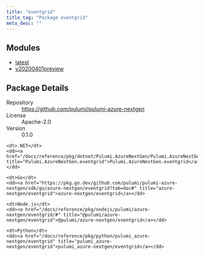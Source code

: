 ```yaml
---
title: "eventgrid"
title_tag: "Package eventgrid"
meta_desc: ""
---
```


<!-- WARNING: this file was generated by Pulumi Docs Generator. -->
<!-- Do not edit by hand unless you're certain you know what you are doing! -->



<h2 id="modules">Modules</h2>
<ul class="api">
    <li><a href="latest/" title="latest"><span class="symbol module"></span>latest</a></li>
    <li><a href="v20200401preview/" title="v20200401preview"><span class="symbol module"></span>v20200401preview</a></li>
</ul>

<h2 id="package-details">Package Details</h2>
<dl class="package-details">
	<dt>Repository</dt>
	<dd><a href="https://github.com/pulumi/pulumi-azure-nextgen">https://github.com/pulumi/pulumi-azure-nextgen</a></dd>
	<dt>License</dt>
	<dd>Apache-2.0</dd>
	<dt>Version</dt>
	<dd>0.1.0</dd>
</dl>



<dl class="tabular">

    <dt>.NET</dt>
    <dd><a href="/docs/reference/pkg/dotnet/Pulumi.AzureNextGen/Pulumi.AzureNextGen.eventgrid.html" title="Pulumi.AzureNextGen.eventgrid">Pulumi.AzureNextGen.eventgrid</a></dd>

    <dt>Go</dt>
    <dd><a href="https://pkg.go.dev/github.com/pulumi/pulumi-azure-nextgen/sdk/go/azure-nextgen/eventgrid?tab=doc#" title="azure-nextgen/eventgrid">azure-nextgen/eventgrid</a></dd>

    <dt>Node.js</dt>
    <dd><a href="/docs/reference/pkg/nodejs/pulumi/azure-nextgen/eventgrid/#" title="@pulumi/azure-nextgen/eventgrid">@pulumi/azure-nextgen/eventgrid</a></dd>

    <dt>Python</dt>
    <dd><a href="/docs/reference/pkg/python/pulumi_azure-nextgen/eventgrid" title="pulumi_azure-nextgen/eventgrid">pulumi_azure-nextgen/eventgrid</a></dd>

</dl>

